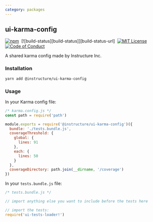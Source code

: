 ```yaml
---
category: packages
---
```


## ui-karma-config

[![npm][npm]][npm-url]&nbsp;
[![build-status][build-status]][build-status-url]&nbsp;
[![MIT License][license-badge]][license]&nbsp;
[![Code of Conduct][coc-badge]][coc]

A shared karma config made by Instructure Inc.

### Installation

```sh
yarn add @instructure/ui-karma-config
```

### Usage

In your Karma config file:

```javascript
/* karma.config.js */
const path = require('path')

module.exports = require('@instructure/ui-karma-config')({
  bundle: './tests.bundle.js',
  coverageThreshold: {
    global: {
      lines: 91
    },
    each: {
      lines: 50
    }
  },
  coverageDirectory: path.join(__dirname, '/coverage')
})
```

In your `tests.bundle.js` file:

```javascript
/* tests.bundle.js */

// import anything else you want to include before the tests here

// import the tests:
require('ui-tests-loader!')
```

[npm]: https://img.shields.io/npm/v/@instructure/ui-karma-config.svg
[npm-url]: https://npmjs.com/package/@instructure/ui-karma-config
[license-badge]: https://img.shields.io/npm/l/instructure-ui.svg?style=flat-square
[license]: https://github.com/instructure/instructure-ui/blob/master/LICENSE
[coc-badge]: https://img.shields.io/badge/code%20of-conduct-ff69b4.svg?style=flat-square
[coc]: https://github.com/instructure/instructure-ui/blob/master/CODE_OF_CONDUCT.md
